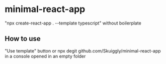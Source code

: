 # minimal-react-app
"npx create-react-app . --template typescript" without boilerplate

## How to use
"Use template" button or 
  npx degit github.com/Skuiggly/minimal-react-app
 in a console opened in an empty folder

